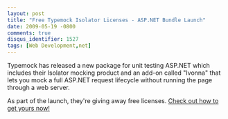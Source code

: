 ```yaml
---
layout: post
title: "Free Typemock Isolator Licenses - ASP.NET Bundle Launch"
date: 2009-05-19 -0800
comments: true
disqus_identifier: 1527
tags: [Web Development,net]
---
```

Typemock has released a new package for unit testing ASP.NET which
includes their Isolator mocking product and an add-on called "Ivonna"
that lets you mock a full ASP.NET request lifecycle without running the
page through a web server.

As part of the launch, they're giving away free licenses. [Check out how
to get yours
now!](http://blog.typemock.com/2009/05/get-free-typemock-licenses-aspnet.html)

